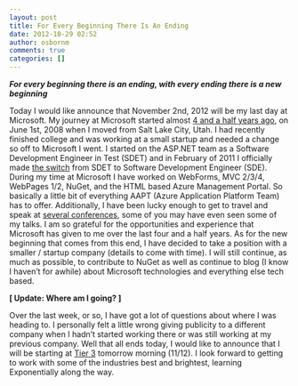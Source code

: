 ```yaml
---
layout: post
title: For Every Beginning There Is An Ending
date: 2012-10-29 02:52
author: osbornm
comments: true
categories: []
---
```

<strong>
<em>For every beginning there is an ending, with every ending there is a new beginning</em></strong>

Today I would like announce that November 2nd, 2012 will be my last day at Microsoft. My journey at Microsoft started almost <a href="http://blog.osbornm.com/archive/2008/05/05/the-big-blue-monster--my-move-to-redmond-wa.aspx">4 and a half years ago</a>, on June 1st, 2008 when I moved from Salt Lake City, Utah. I had recently finished college and was working at a small startup and needed a change so off to Microsoft I went. I started on the ASP.NET team as a Software Development Engineer in Test (SDET) and in February of 2011 I officially made <a href="http://blog.osbornm.com/archive/2011/02/23/joing-the-dark-side.aspx">the switch</a> from SDET to Software Development Engineer (SDE). During my time at Microsoft I have worked on WebForms, MVC 2/3/4, WebPages 1/2, NuGet, and the HTML based Azure Management Portal. So basically a little bit of everything AAPT (Azure Application Platform Team) has to offer. Additionally, I have been lucky enough to get to travel and speak at <a href="http://osbornm.com/talks">several conferences</a>, some of you may have even seen some of my talks. I am so grateful for the opportunities and experience that Microsoft has given to me over the last four and a half years. As for the new beginning that comes from this end, I have decided to take a position with a smaller / startup company (details to come with time). I will still continue, as much as possible, to contribute to NuGet as well as continue to blog (I know I haven’t for awhile) about Microsoft technologies and everything else tech based.
<p id="where"><strong>[ Update: Where am I going? ]</strong></p>
Over the last week, or so, I have got a lot of questions about where I was heading to. I personally felt a little wrong giving publicity to a different company when I hadn’t started working there or was still working at my previous company. Well that all ends today, I would like to announce that I will be starting at <a href="http://tier3.com/">Tier 3</a> tomorrow morning (11/12). I look forward to getting to work with some of the industries best and brightest, learning Exponentially along the way.
